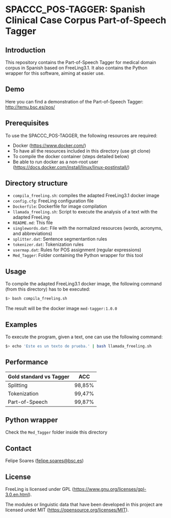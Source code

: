 # SPACCC_POS-TAGGER: Spanish Clinical Case Corpus Part-of-Speech Tagger


## Introduction

This repository contains the Part-of-Speech Tagger for medical domain corpus in Spanish based on FreeLing3.1.
It also contains the Python wrapper for this software, aiming at easier use.

## Demo

Here you can find a demonstration of the Part-of-Speech Tagger: http://temu.bsc.es/pos/ 


## Prerequisites

To use the SPACCC_POS-TAGGER, the following resources are required:
* Docker (https://www.docker.com/)
* To have all the resources included in this directory (use git clone)
* To compile the docker container (steps detailed below)
* Be able to run docker as a non-root user (https://docs.docker.com/install/linux/linux-postinstall/)

## Directory structure

* `compila_freeling.sh`:  compiles the adapted FreeLing3.1 docker image
* `config.cfg`: FreeLing configuration file
* `Dockerfile`: Dockerfile for image compilation
* `llamada_freeling.sh`: Script to execute the analysis of a text with the adapted FreeLing 
* `README.md`: This file
* `singlewords.dat`: File with the normalized resources (words, acronyms, and abbreviations)
* `splitter.dat`: Sentence segmentantion rules
* `tokenizer.dat`: Tokenization rules
* `usermap.dat`: Rules for POS assignment (regular expressions)
* `Med_Tagger`: Folder containing the Python wrapper for this tool

## Usage

To compile the adapted FreeLing3.1 docker image, the following command (from this directory) has to be executed:

```bash
$> bash compila_freeling.sh
```
The result will be the docker image  `med-tagger:1.0.0`

## Examples

To execute the program, given a text, one can use the following command:
```bash
$> echo 'Este es un texto de prueba.' | bash llamada_freeling.sh
```

## Performance

| Gold standard vs Tagger |   ACC  |
| ----------------------  | ------ |
| Splitting               | 98,85% |
| Tokenization            | 99,47% |
| Part-of-Speech          | 99,87% |


## Python wrapper

Check the `Med_Tagger` folder inside this directory

## Contact

Felipe Soares (felipe.soares@bsc.es)

## License

FreeLing is licensed under GPL (https://www.gnu.org/licenses/gpl-3.0.en.html). 

The modules or linguistic data that have been developed in this project are licensed undet MIT (https://opensource.org/licenses/MIT).

